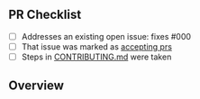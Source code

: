 <!-- 👋 Hi, thanks for sending a PR to template-typescript-node-package! 💖.
Please fill out all fields below and make sure each item is true and [x] checked.
Otherwise we may not be able to review your PR. -->

## PR Checklist

- [ ] Addresses an existing open issue: fixes #000
- [ ] That issue was marked as [accepting prs](https://github.com/johnnyreilly/easyauth-deeplink/issues?q=is%3Aopen+is%3Aissue+label%3A%22accepting+prs%22)
- [ ] Steps in [CONTRIBUTING.md](https://github.com/johnnyreilly/easyauth-deeplink/blob/main/.github/CONTRIBUTING.md) were taken

## Overview

<!-- Description of what is changed and how the code change does that. -->
